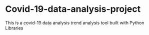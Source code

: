 # Covid-19-data-analysis-project
This is a covid-19 data analysis trend analysis tool built with Python Libraries
